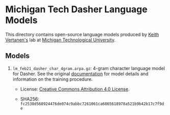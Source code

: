 # Michigan Tech Dasher Language Models

This directory contains open-source language models produced by
[Keith Vertanen's](https://www.keithv.com/) lab at
[Michigan Technological University](https://www.mtu.edu/).

## Models

1.  `lm_feb21_dasher_char_4gram.arpa.gz`: 4-gram character language model for
    Dasher. See the original
    [documentation](https://imagineville.org/software/lm/feb21_dasher_char/) for
    model details and information on the training procedure.

    *   License:
        [Creative Commons Attribution 4.0 License](https://creativecommons.org/licenses/by/4.0/).

    *   SHA256:
        `fc2538d568924476de074c9abbc7261061ca6865618978a521b9b42b17c7f9de`
